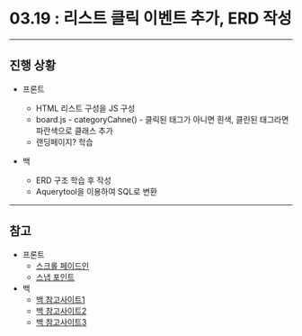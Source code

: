 # 03.19 : 리스트 클릭 이벤트 추가, ERD 작성

---

## 진행 상황

- 프론트

  - HTML 리스트 구성을 JS 구성
  - board.js - categoryCahne() - 클릭된 태그가 아니면 흰색, 클린된 태그라면 파란색으로 클래스 추가
  - 랜딩페이지? 학습

- 백
  - ERD 구조 학습 후 작성
  - Aquerytool을 이용하여 SQL로 변환

---

## 참고 

- 프론트
  - [스크롤 페이드인](https://nykim.work/56?category=692676)
  - [스냅 포인트](https://wit.nts-corp.com/2018/08/28/5317)
- 백
  - [백 참고사이트1](https://blog.naver.com/PostView.nhn?blogId=l1523&logNo=221796663248)
  - [백 참고사이트2](https://aquerytool.com/?demo=y)
  - [백 참고사이트3](https://laycoder.tistory.com/106)
